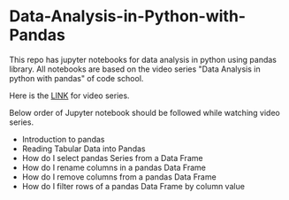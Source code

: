 # Data-Analysis-in-Python-with-Pandas

This repo has jupyter notebooks for data analysis in python using pandas library. All notebooks are based on the video series "Data Analysis in python with pandas" of code school.

Here is the [LINK](https://www.youtube.com/playlist?list=PL5-da3qGB5ICCsgW1MxlZ0Hq8LL5U3u9y) for video series.

Below order of Jupyter notebook should be followed while watching video series.
- Introduction to pandas
- Reading Tabular Data into Pandas
- How do I select pandas Series from a Data Frame
- How do I rename columns in a pandas Data Frame
- How do I remove columns from a pandas Data Frame
- How do I filter rows of a pandas Data Frame by column value

